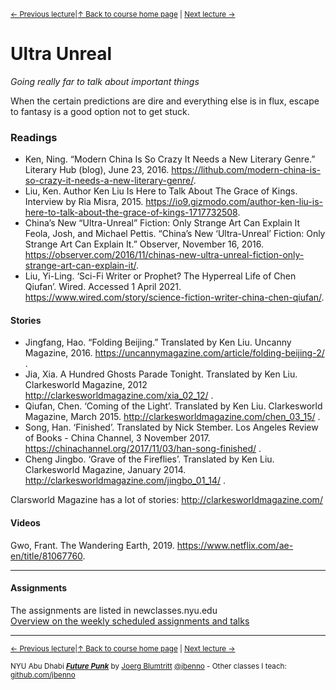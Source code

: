 <sup>[&larr; Previous lecture](/files/10.md)|[&uarr; Back to course home page](/README.md) | [Next lecture &rarr;](/files/12.md)</sup>  
  
# Ultra Unreal
*Going really far to talk about important things*

When the certain predictions are dire and everything else is in flux, escape to fantasy is a good option not to get stuck.

### Readings
- Ken, Ning. “Modern China Is So Crazy It Needs a New Literary Genre.” Literary  Hub (blog), June 23, 2016. https://lithub.com/modern-china-is-so-crazy-it-needs-a-new-literary-genre/.
- Liu, Ken. Author Ken Liu Is Here to Talk About The Grace of Kings. Interview by Ria Misra, 2015. https://io9.gizmodo.com/author-ken-liu-is-here-to-talk-about-the-grace-of-kings-1717732508.
- China’s New “Ultra-Unreal” Fiction: Only Strange Art Can Explain It Feola, Josh, and Michael Pettis. “China’s New ‘Ultra-Unreal’ Fiction: Only Strange Art Can Explain It.” Observer, November 16, 2016. https://observer.com/2016/11/chinas-new-ultra-unreal-fiction-only-strange-art-can-explain-it/.
- Liu, Yi-Ling. ‘Sci-Fi Writer or Prophet? The Hyperreal Life of Chen Qiufan’. Wired. Accessed 1 April 2021. https://www.wired.com/story/science-fiction-writer-china-chen-qiufan/.  


#### Stories
- Jingfang, Hao. “Folding Beijing.” Translated by Ken Liu. Uncanny Magazine, 2016. https://uncannymagazine.com/article/folding-beijing-2/ .
- Jia, Xia. A Hundred Ghosts Parade Tonight. Translated by Ken Liu. Clarkesworld Magazine, 2012 http://clarkesworldmagazine.com/xia_02_12/ .
- Qiufan, Chen. ‘Coming of the Light’. Translated by Ken Liu. Clarkesworld Magazine, March 2015. http://clarkesworldmagazine.com/chen_03_15/ .
- Song, Han. ‘Finished’. Translated by Nick Stember. Los Angeles Review of Books - China Channel, 3 November 2017. https://chinachannel.org/2017/11/03/han-song-finished/ .
- Cheng Jingbo. ‘Grave of the Fireflies’. Translated by Ken Liu. Clarkesworld Magazine, January 2014. http://clarkesworldmagazine.com/jingbo_01_14/ .  
  


Clarsworld Magazine has a lot of stories: http://clarkesworldmagazine.com/



#### Videos
Gwo, Frant. The Wandering Earth, 2019. https://www.netflix.com/ae-en/title/81067760.

***

#### Assignments
The assignments are listed in newclasses.nyu.edu  
[Overview on the weekly scheduled assignments and talks](https://docs.google.com/spreadsheets/d/1X1GFioqqV0LJTk4EP8K0p6nl-vHBqKvkfuaAfof8oeA/edit?usp=sharing)  


***
<sup>[&larr; Previous lecture](/files/10.md)|[&uarr; Back to course home page](/README.md) | [Next lecture &rarr;](/files/12.md)</sup>  
  
<sup>NYU Abu Dhabi ***[Future Punk](/README.md)*** by [Joerg Blumtritt](https://jbenno.net) [@jbenno](https://twitter.com/jbenno) - Other classes I teach: [github.com/jbenno](https://github.com/jbenno/teaching/blob/master/README.md)</sup>

